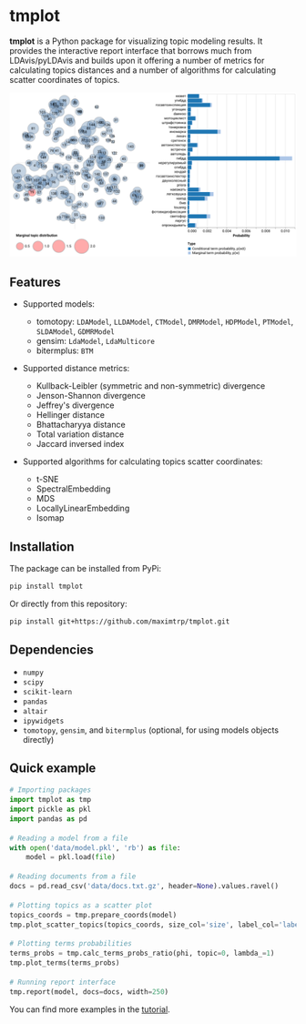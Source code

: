 # tmplot

**tmplot** is a Python package for visualizing topic modeling results. It provides the interactive report interface that borrows much from LDAvis/pyLDAvis and builds upon it offering a number of metrics for calculating topics distances and a number of algorithms for calculating scatter coordinates of topics.

<!-- ![Plots](https://raw.githubusercontent.com/maximtrp/scikit-na/main/images/topics_terms_plots.png) -->
![Plots](images/topics_terms_plots.png)

## Features

* Supported models:

  * tomotopy: `LDAModel`, `LLDAModel`, `CTModel`, `DMRModel`, `HDPModel`, `PTModel`, `SLDAModel`, `GDMRModel`
  * gensim: `LdaModel`, `LdaMulticore`
  * bitermplus: `BTM`

* Supported distance metrics:

  * Kullback-Leibler (symmetric and non-symmetric) divergence
  * Jenson-Shannon divergence
  * Jeffrey's divergence
  * Hellinger distance
  * Bhattacharyya distance
  * Total variation distance
  * Jaccard inversed index

* Supported algorithms for calculating topics scatter coordinates:

  * t-SNE
  * SpectralEmbedding
  * MDS
  * LocallyLinearEmbedding
  * Isomap

## Installation

The package can be installed from PyPi:

```bash
pip install tmplot
```

Or directly from this repository:

```bash
pip install git+https://github.com/maximtrp/tmplot.git
```

## Dependencies

* `numpy`
* `scipy`
* `scikit-learn`
* `pandas`
* `altair`
* `ipywidgets`
* `tomotopy`, `gensim`, and `bitermplus` (optional, for using models objects directly)

## Quick example

```python
# Importing packages
import tmplot as tmp
import pickle as pkl
import pandas as pd

# Reading a model from a file
with open('data/model.pkl', 'rb') as file:
    model = pkl.load(file)

# Reading documents from a file
docs = pd.read_csv('data/docs.txt.gz', header=None).values.ravel()

# Plotting topics as a scatter plot
topics_coords = tmp.prepare_coords(model)
tmp.plot_scatter_topics(topics_coords, size_col='size', label_col='label')

# Plotting terms probabilities
terms_probs = tmp.calc_terms_probs_ratio(phi, topic=0, lambda_=1)
tmp.plot_terms(terms_probs)

# Running report interface
tmp.report(model, docs=docs, width=250)
```

You can find more examples in the [tutorial](https://tmplot.readthedocs.io/en/latest/tutorial.html).

